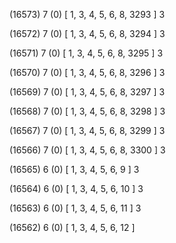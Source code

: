(16573) 7 (0) [ 1, 3, 4, 5, 6, 8, 3293 ] 3 


(16572) 7 (0) [ 1, 3, 4, 5, 6, 8, 3294 ] 3 


(16571) 7 (0) [ 1, 3, 4, 5, 6, 8, 3295 ] 3 


(16570) 7 (0) [ 1, 3, 4, 5, 6, 8, 3296 ] 3 


(16569) 7 (0) [ 1, 3, 4, 5, 6, 8, 3297 ] 3 


(16568) 7 (0) [ 1, 3, 4, 5, 6, 8, 3298 ] 3 


(16567) 7 (0) [ 1, 3, 4, 5, 6, 8, 3299 ] 3 


(16566) 7 (0) [ 1, 3, 4, 5, 6, 8, 3300 ] 3 


(16565) 6 (0) [ 1, 3, 4, 5, 6, 9 ] 3 


(16564) 6 (0) [ 1, 3, 4, 5, 6, 10 ] 3 


(16563) 6 (0) [ 1, 3, 4, 5, 6, 11 ] 3 


(16562) 6 (0) [ 1, 3, 4, 5, 6, 12 ]  

